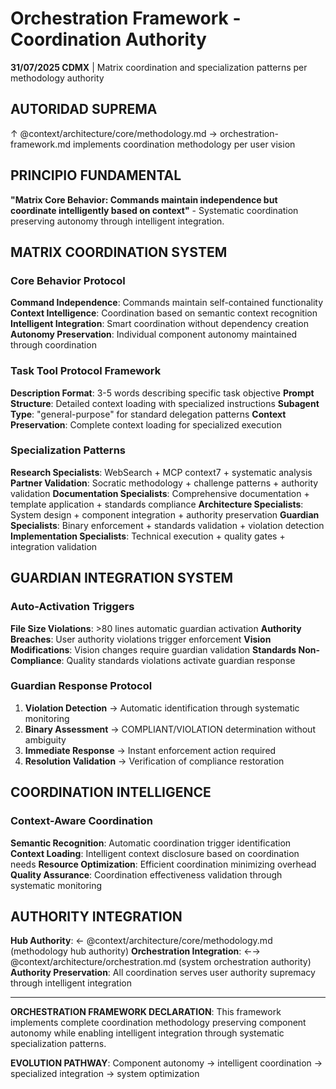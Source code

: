 # Orchestration Framework - Coordination Authority

**31/07/2025 CDMX** | Matrix coordination and specialization patterns per methodology authority

## AUTORIDAD SUPREMA
↑ @context/architecture/core/methodology.md → orchestration-framework.md implements coordination methodology per user vision

## PRINCIPIO FUNDAMENTAL
**"Matrix Core Behavior: Commands maintain independence but coordinate intelligently based on context"** - Systematic coordination preserving autonomy through intelligent integration.

## MATRIX COORDINATION SYSTEM

### Core Behavior Protocol
**Command Independence**: Commands maintain self-contained functionality
**Context Intelligence**: Coordination based on semantic context recognition
**Intelligent Integration**: Smart coordination without dependency creation
**Autonomy Preservation**: Individual component autonomy maintained through coordination

### Task Tool Protocol Framework
**Description Format**: 3-5 words describing specific task objective
**Prompt Structure**: Detailed context loading with specialized instructions
**Subagent Type**: "general-purpose" for standard delegation patterns
**Context Preservation**: Complete context loading for specialized execution

### Specialization Patterns
**Research Specialists**: WebSearch + MCP context7 + systematic analysis
**Partner Validation**: Socratic methodology + challenge patterns + authority validation
**Documentation Specialists**: Comprehensive documentation + template application + standards compliance
**Architecture Specialists**: System design + component integration + authority preservation
**Guardian Specialists**: Binary enforcement + standards validation + violation detection
**Implementation Specialists**: Technical execution + quality gates + integration validation

## GUARDIAN INTEGRATION SYSTEM

### Auto-Activation Triggers
**File Size Violations**: >80 lines automatic guardian activation
**Authority Breaches**: User authority violations trigger enforcement
**Vision Modifications**: Vision changes require guardian validation
**Standards Non-Compliance**: Quality standards violations activate guardian response

### Guardian Response Protocol
1. **Violation Detection** → Automatic identification through systematic monitoring
2. **Binary Assessment** → COMPLIANT/VIOLATION determination without ambiguity
3. **Immediate Response** → Instant enforcement action required
4. **Resolution Validation** → Verification of compliance restoration

## COORDINATION INTELLIGENCE

### Context-Aware Coordination
**Semantic Recognition**: Automatic coordination trigger identification
**Context Loading**: Intelligent context disclosure based on coordination needs
**Resource Optimization**: Efficient coordination minimizing overhead
**Quality Assurance**: Coordination effectiveness validation through systematic monitoring

## AUTHORITY INTEGRATION

**Hub Authority**: ← @context/architecture/core/methodology.md (methodology hub authority)
**Orchestration Integration**: ←→ @context/architecture/orchestration.md (system orchestration authority)
**Authority Preservation**: All coordination serves user authority supremacy through intelligent integration

---

**ORCHESTRATION FRAMEWORK DECLARATION**: This framework implements complete coordination methodology preserving component autonomy while enabling intelligent integration through systematic specialization patterns.

**EVOLUTION PATHWAY**: Component autonomy → intelligent coordination → specialized integration → system optimization